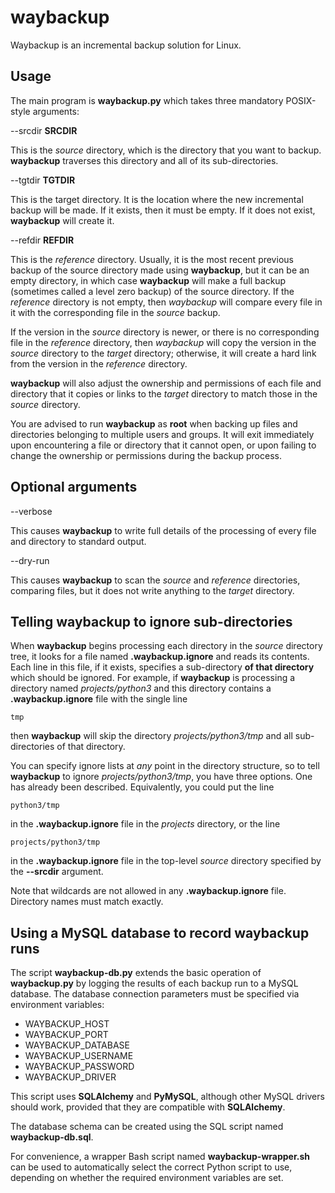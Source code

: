 # waybackup

Waybackup is an incremental backup solution for Linux.

## Usage

The main program is **waybackup.py** which takes three mandatory POSIX-style arguments:

--srcdir **SRCDIR**

This is the *source* directory, which is the directory that you want to
backup.  **waybackup** traverses this directory and all of its sub-directories.

--tgtdir **TGTDIR**

This is the target directory. It is the location where the new incremental backup
will be made. If it exists, then it must be empty. If it does not exist, **waybackup**
will create it.

--refdir **REFDIR**

This is the *reference* directory. Usually, it is the most recent previous backup
of the source directory made using **waybackup**, but it can be an empty directory,
in which case **waybackup** will make a full backup (sometimes called a level zero
backup) of the source directory. If the *reference* directory is not empty, then
*waybackup* will compare every file in it with the corresponding file in the *source*
backup.

If the version in the *source* directory is newer, or there is no corresponding
file in the *reference* directory, then *waybackup* will copy the version in the
*source* directory to the *target* directory; otherwise, it will create a hard link
from the version in the *reference* directory.

**waybackup** will also adjust the ownership and permissions of each file and directory
that it copies or links to the *target* directory to match those in the *source* directory.

You are advised to run **waybackup** as **root** when backing up files and directories
belonging to multiple users and groups. It will exit immediately upon encountering a
file or directory that it cannot open, or upon failing to change the ownership or
permissions during the backup process.

## Optional arguments

--verbose

This causes **waybackup** to write full details of the processing of every file and
directory to standard output.

--dry-run

This causes **waybackup** to scan the *source* and *reference* directories, comparing
files, but it does not write anything to the *target* directory.

## Telling waybackup to ignore sub-directories

When **waybackup** begins processing each directory in the *source* directory tree, it
looks for a file named **.waybackup.ignore** and reads its contents. Each line in this
file, if it exists, specifies a sub-directory **of that directory** which should be ignored.
For example, if **waybackup** is processing a directory named *projects/python3* and this
directory contains a **.waybackup.ignore** file with the single line

`tmp`

then **waybackup** will skip the directory *projects/python3/tmp* and all sub-directories
of that directory.

You can specify ignore lists at *any* point in the directory structure, so to tell
**waybackup** to ignore *projects/python3/tmp*, you have three options. One has already
been described. Equivalently, you could put the line

`python3/tmp`

in the **.waybackup.ignore** file in the *projects* directory, or the line

`projects/python3/tmp`

in the **.waybackup.ignore** file in the top-level *source* directory specified by the
**--srcdir** argument.

Note that wildcards are not allowed in any **.waybackup.ignore** file. Directory names must
match exactly.

## Using a MySQL database to record waybackup runs

The script **waybackup-db.py** extends the basic operation of **waybackup.py** by
logging the results of each backup run to a MySQL database. The database connection
parameters must be specified via environment variables:

- WAYBACKUP_HOST
- WAYBACKUP_PORT
- WAYBACKUP_DATABASE
- WAYBACKUP_USERNAME
- WAYBACKUP_PASSWORD
- WAYBACKUP_DRIVER

This script uses **SQLAlchemy** and **PyMySQL**, although other MySQL drivers should
work, provided that they are compatible with **SQLAlchemy**.

The database schema can be created using the SQL script named **waybackup-db.sql**.

For convenience, a wrapper Bash script named **waybackup-wrapper.sh** can be used to
automatically select the correct Python script to use, depending on whether the required
environment variables are set.
